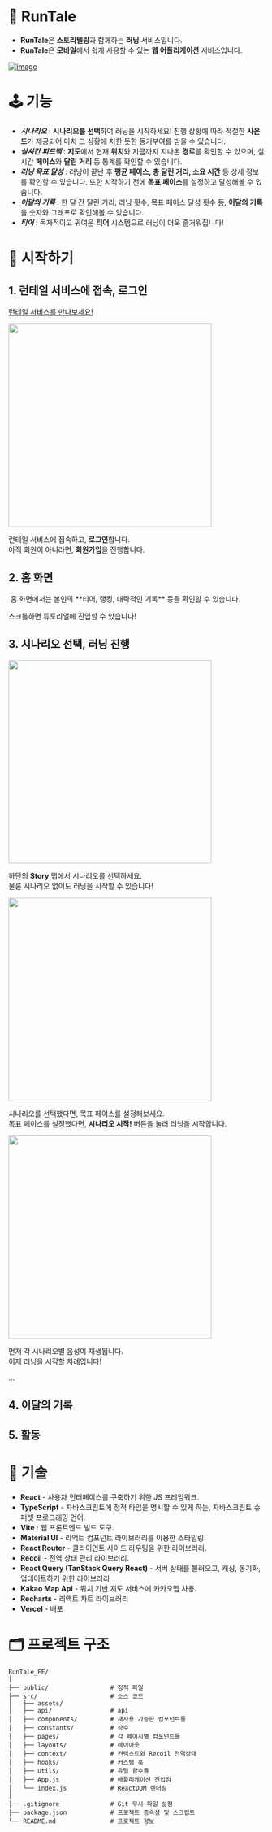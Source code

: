 # 🏃 RunTale

- **RunTale**은 **스토리텔링**과 함께하는 **러닝** 서비스입니다.  
- **RunTale**은 **모바일**에서 쉽게 사용할 수 있는 **웹 어플리케이션** 서비스입니다.

[![image](https://github.com/user-attachments/assets/0fdd67f1-939a-4da8-b25f-2e609fa7f0f4)](https://runtale.vercel.app/)

# 🕹️ 기능

- ***시나리오*** : **시나리오를 선택**하여 러닝을 시작하세요! 진행 상황에 따라 적절한 **사운드**가 제공되어 마치 그 상황에 처한 듯한 동기부여를 받을 수 있습니다.
- ***실시간 피드백*** : **지도**에서 현재 **위치**와 지금까지 지나온 **경로**를 확인할 수 있으며, 실시간 **페이스**와 **달린 거리** 등 통계를 확인할 수 있습니다.
- ***러닝 목표 달성*** : 러닝이 끝난 후 **평균 페이스, 총 달린 거리, 소요 시간** 등 상세 정보를 확인할 수 있습니다. 또한 시작하기 전에 **목표 페이스**를 설정하고 달성해볼 수 있습니다.
- ***이달의 기록*** : 한 달 간 달린 거리, 러닝 횟수, 목표 페이스 달성 횟수 등, **이달의 기록**을 숫자와 그래프로 확인해볼 수 있습니다.
- ***티어*** : 독자적이고 귀여운 **티어** 시스템으로 러닝이 더욱 즐거워집니다!

# 👣 시작하기

## 1. 런테일 서비스에 접속, 로그인

[런테일 서비스를 만나보세요!](https://runtale.vercel.app/)

<img src="https://i.imgur.com/bzKDs63.png" alt loading="lazy" height="400px" />

런테일 서비스에 접속하고, **로그인**합니다.  
아직 회원이 아니라면, **회원가입**을 진행합니다.  

## 2. 홈 화면

<img src="https://i.imgur.com/ROp8TYC.png" alt loading="lazy" />
홈 화면에서는 본인의 **티어, 랭킹, 대략적인 기록** 등을 확인할 수 있습니다.

<img src="https://i.imgur.com/76LRuTu.png" alt loading="lazy" />

스크롤하면 튜토리얼에 진입할 수 있습니다!

## 3. 시나리오 선택, 러닝 진행

<img src="https://i.imgur.com/zzYcD4L.png" alt loading="lazy" height="400px"/>

하단의 **Story** 탭에서 시나리오를 선택하세요.  
물론 시나리오 없이도 러닝을 시작할 수 있습니다!

<img src="https://i.imgur.com/ot9iMPa.png" alt loading="lazy" height="400px"/>

시나리오를 선택했다면, 목표 페이스를 설정해보세요.  
목표 페이스를 설정했다면, **시나리오 시작!** 버튼을 눌러 러닝을 시작합니다.

<img src="https://i.imgur.com/j3QbuXj.png" alt loading="lazy" height="400px" />

먼저 각 시나리오별 음성이 재생됩니다.  
이제 러닝을 시작할 차례입니다!

...

## 4. 이달의 기록

## 5. 활동

# 🔧 기술

- **React** - 사용자 인터페이스를 구축하기 위한 JS 프레임워크.
- **TypeScript** - 자바스크립트에 정적 타입을 명시할 수 있게 하는, 자바스크립트 슈퍼셋 프로그래밍 언어.
- **Vite** : 웹 프론트엔드 빌드 도구.
- **Material UI** - 리액트 컴포넌트 라이브러리를 이용한 스타일링.
- **React Router** - 클라이언트 사이드 라우팅을 위한 라이브러리.
- **Recoil** - 전역 상태 관리 라이브러리.
- **React Query (TanStack Query React)** - 서버 상태를 불러오고, 캐싱, 동기화, 업데이트하기 위한 라이브러리 
- **Kakao Map Api** - 위치 기반 지도 서비스에 카카오맵 사용.
- **Recharts** - 리액트 차트 라이브러리
- **Vercel** - 배포



# 🗂️ 프로젝트 구조

```plaintext
RunTale_FE/
│
├── public/                 # 정적 파일
├── src/                    # 소스 코드
│   ├── assets/
│   ├── api/                # api
│   ├── components/         # 재사용 가능한 컴포넌트들
│   ├── constants/          # 상수
│   ├── pages/              # 각 페이지별 컴포넌트들
│   ├── layouts/            # 레이아웃
│   ├── context/            # 컨텍스트와 Recoil 전역상태
│   ├── hooks/              # 커스텀 훅
│   ├── utils/              # 유틸 함수들
│   ├── App.js              # 애플리케이션 진입점
│   └── index.js            # ReactDOM 렌더링
│
├── .gitignore              # Git 무시 파일 설정
├── package.json            # 프로젝트 종속성 및 스크립트
└── README.md               # 프로젝트 정보
```

